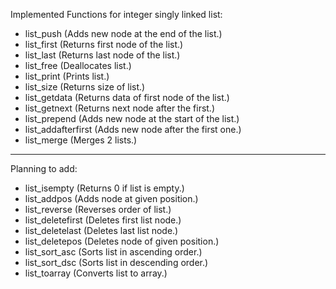 Implemented Functions for integer singly linked list:

-   list_push (Adds new node at the end of the list.)
-   list_first (Returns first node of the list.)
-   list_last (Returns last node of the list.)
-   list_free (Deallocates list.)
-   list_print (Prints list.)
-   list_size (Returns size of list.)
-   list_getdata (Returns data of first node of the list.)
-   list_getnext (Returns next node after the first.)
-   list_prepend (Adds new node at the start of the list.)
-   list_addafterfirst (Adds new node after the first one.)
-   list_merge (Merges 2 lists.)

__________________________________________

Planning to add:

-   list_isempty (Returns 0 if list is empty.)
-   list_addpos (Adds node at given position.)
-   list_reverse (Reverses order of list.)
-   list_deletefirst (Deletes first list node.)
-   list_deletelast (Deletes last list node.)
-   list_deletepos (Deletes node of given position.)
-   list_sort_asc (Sorts list in ascending order.)
-   list_sort_dsc (Sorts list in descending order.)
-   list_toarray (Converts list to array.)
